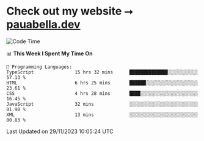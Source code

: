 # Check out my website ⭢ [pauabella.dev](https://pauabella.dev)

<!--START_SECTION:waka-->
![Code Time](http://img.shields.io/badge/Code%20Time-2%2C722%20hrs%2036%20mins-blue)

📊 **This Week I Spent My Time On** 

```text
💬 Programming Languages: 
TypeScript               15 hrs 32 mins      ██████████████░░░░░░░░░░░   57.13 % 
HTML                     6 hrs 25 mins       ██████░░░░░░░░░░░░░░░░░░░   23.61 % 
CSS                      4 hrs 28 mins       ████░░░░░░░░░░░░░░░░░░░░░   16.45 % 
JavaScript               32 mins             ░░░░░░░░░░░░░░░░░░░░░░░░░   01.98 % 
XML                      13 mins             ░░░░░░░░░░░░░░░░░░░░░░░░░   00.83 % 
```


 Last Updated on 29/11/2023 10:05:24 UTC
<!--END_SECTION:waka-->
